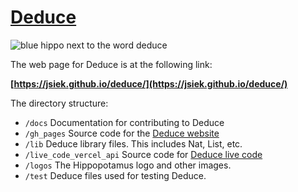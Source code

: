 # [Deduce](https://jsiek.github.io/deduce/)

![blue hippo next to the word deduce](/logos/Main-Logo.svg)

The web page for Deduce is at the following link:

**[https://jsiek.github.io/deduce/](https://jsiek.github.io/deduce/)**

The directory structure:
* `/docs` Documentation for contributing to Deduce
* `/gh_pages` Source code for the [Deduce website](https://jsiek.github.io/deduce/)
* `/lib` Deduce library files. This includes Nat, List, etc.
* `/live_code_vercel_api` Source code for [Deduce live code](https://jsiek.github.io/deduce/sandbox.html)
* `/logos` The Hippopotamus logo and other images.
* `/test` Deduce files used for testing Deduce.
